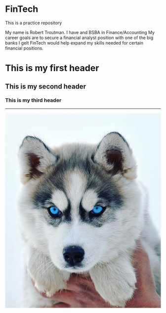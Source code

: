 # FinTech
This is a practice repository

My name is Robert Troutman. I have and BSBA in Finance/Accounting
My career goals are to secure a financial analyst position with one of the big banks
I gelt FinTech would help expand my skills needed for certain financial positions.


# This is my first header
## This is my second header
### This is my third header
---
![Husky Pup](Husky/Husky.jpg)

